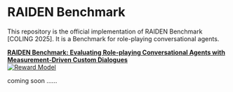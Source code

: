 # RAIDEN Benchmark

This repository is the official implementation of RAIDEN Benchmark [COLING 2025].
It is a Benchmark for role-playing conversational agents.

**[RAIDEN Benchmark: Evaluating Role-playing Conversational Agents with Measurement-Driven Custom Dialogues](https://aclanthology.org/2025.coling-main.735.pdf)**
</br>
[![Reward Model](https://img.shields.io/badge/%F0%9F%A4%97%20Hugging%20Face-Model-blue)](https://huggingface.co/FrontierLab/RPCAJudger)

coming soon ……
